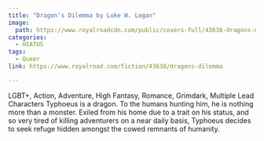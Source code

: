 ```yaml
---
title: "Dragon’s Dilemma by Luke W. Logan"
image:
  path: https://www.royalroadcdn.com/public/covers-full/43638-dragons-dilemma.jpg
categories:
  - HIATUS
tags:
  - Queer
link: https://www.royalroad.com/fiction/43638/dragons-dilemma

---
```

LGBT+, Action, Adventure, High Fantasy, Romance, Grimdark, Multiple Lead Characters
Typhoeus is a dragon. To the humans hunting him, he is nothing more than a monster.
Exiled from his home due to a trait on his status, and so very tired of killing adventurers on a near daily basis, Typhoeus decides to seek refuge hidden amongst the cowed remnants of humanity.


